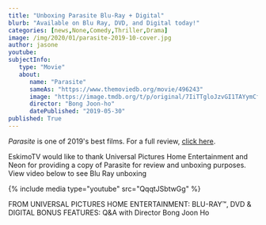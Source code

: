```yaml
---
title: "Unboxing Parasite Blu-Ray + Digital"
blurb: "Available on Blu Ray, DVD, and Digital today!"
categories: [news,None,Comedy,Thriller,Drama]
image: /img/2020/01/parasite-2019-10-cover.jpg
author: jasone
youtube: 
subjectInfo:
   type: "Movie"
   about:
      name: "Parasite"
      sameAs: "https://www.themoviedb.org/movie/496243"
      image: "https://image.tmdb.org/t/p/original/7IiTTgloJzvGI1TAYymCfbfl3vT.jpg"
      director: "Bong Joon-ho"
      datePublished: "2019-05-30"
published: True
---
```

*Parasite* is one of 2019's best films. For a full review, <a href= "https://www.eskimotv.net/articles/2019/10/06/parasite-2019/">click here</a>.

EskimoTV would like to thank Universal Pictures Home Entertainment and Neon for providing a copy of Parasite for review and unboxing purposes. View video below to see Blu Ray unboxing

{% include media type="youtube" src="QqqtJSbtwGg"  %}

FROM UNIVERSAL PICTURES HOME ENTERTAINMENT:
BLU-RAY™️, DVD & DIGITAL BONUS FEATURES:
Q&A with Director Bong Joon Ho